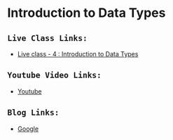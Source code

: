 # Introduction to Data Types

## `Live Class Links:`
* [Live class - 4 : Introduction to Data Types](https://drive.google.com/file/d/1RCVNdYEqpItEiJ49unbxUnN_NQyi-ZBx/view?usp=drive_link)

## `Youtube Video Links:`
* [Youtube](www.youtube.com)

## `Blog Links:`
* [Google](www.google.com)


